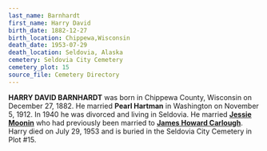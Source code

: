 ```yaml
---
last_name: Barnhardt
first_name: Harry David
birth_date: 1882-12-27
birth_location: Chippewa,Wisconsin
death_date: 1953-07-29
death_location: Seldovia, Alaska
cemetery: Seldovia City Cemetery
cemetery_plot: 15
source_file: Cemetery Directory
---
```

**HARRY DAVID BARNHARDT** was born in Chippewa County, Wisconsin on December 27, 1882.  He married **Pearl Hartman** in Washington on November 5, 1912. In 1940 he was divorced and living in Seldovia. He married [**Jessie Moonin**](../_families/Moonin_Family.md) who had previously been married to [**James Howard Carlough**](./Carlough_James_Howard.md). Harry died on July 29, 1953 and is buried in the Seldovia City Cemetery in Plot #15.  


